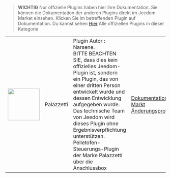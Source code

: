 
>**WICHTIG**
>Nur offizielle Plugins haben hier ihre Dokumentation. Sie können die Dokumentation der anderen Plugins direkt im Jeedom Market einsehen. Klicken Sie im betreffenden Plugin auf Dokumentation.
>Du kannst sehen [Hier](https://market.jeedom.com/index.php?v=d&p=market&type=plugin&categorie=Energie) Alle offiziellen Plugins in dieser Kategorie


| | | | |
|--- | --- | --- | ---|
|<img src="Palazzetti/Palazzetti_icon.png" class="pluginLogo" width="100" />|Palazzetti|Plugin Autor : Narsene.<br/>BITTE BEACHTEN SIE, dass dies kein offizielles Jeedom-Plugin ist, sondern ein Plugin, das von einer dritten Person entwickelt wurde und dessen Entwicklung aufgegeben wurde. Das technische Team von Jeedom wird dieses Plugin ohne Ergebnisverpflichtung unterstützen. <br/>Pelletofen-Steuerungs-Plugin der Marke Palazzetti über die Anschlussbox|[Dokumentation](Palazzetti/index.md)<br/>[Markt](https://market.jeedom.com/index.php?v=d&p=market_display&id=3104)<br/>[Änderungsprotokoll](Palazzetti/changelog.md)|
